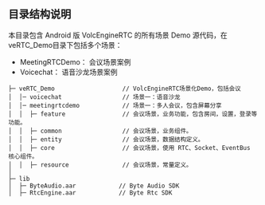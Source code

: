 ## 目录结构说明

本目录包含 Android 版 VolcEngineRTC 的所有场景 Demo 源代码，在veRTC_Demo目录下包括多个场景：
- MeetingRTCDemo： 会议场景案例
- Voicechat： 语音沙龙场景案例

```
├─ veRTC_Demo                   // VolcEngineRTC场景化Demo，包括会议
│  │─ voicechat                 // 场景一：语音沙龙
│  │─ meetingrtcdemo            // 场景一：多人会议，包含屏幕分享
│  │  ├─ feature                // 会议场景，业务功能，包含房间，设置，登录等功能。
│  │  ├─ common                 // 会议场景，业务组件。
│  │  ├─ entity                 // 会议场景，数据结构定义。
│  │  ├─ core                   // 会议场景，使用 RTC、Socket、EventBus 核心组件。
│  │  ├─ resource               // 会议场景，常量定义。
│  
├─ lib 
│  ├─ ByteAudio.aar            // Byte Audio SDK 
│  ├─ RtcEngine.aar            // Byte Rtc SDK

```
